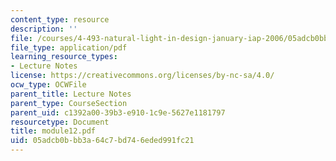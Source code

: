 ```yaml
---
content_type: resource
description: ''
file: /courses/4-493-natural-light-in-design-january-iap-2006/05adcb0bbb3a64c7bd746eded991fc21_module12.pdf
file_type: application/pdf
learning_resource_types:
- Lecture Notes
license: https://creativecommons.org/licenses/by-nc-sa/4.0/
ocw_type: OCWFile
parent_title: Lecture Notes
parent_type: CourseSection
parent_uid: c1392a00-39b3-e910-1c9e-5627e1181797
resourcetype: Document
title: module12.pdf
uid: 05adcb0b-bb3a-64c7-bd74-6eded991fc21
---
```


